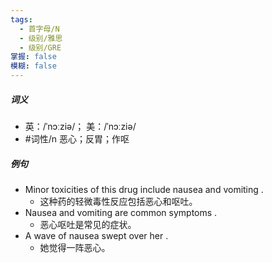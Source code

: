 ```yaml
---
tags:
  - 首字母/N
  - 级别/雅思
  - 级别/GRE
掌握: false
模糊: false
---
```

##### 词义
- 英：/ˈnɔːziə/； 美：/ˈnɔːziə/
- #词性/n  恶心；反胃；作呕
##### 例句
- Minor toxicities of this drug include nausea and vomiting .
	- 这种药的轻微毒性反应包括恶心和呕吐。
- Nausea and vomiting are common symptoms .
	- 恶心呕吐是常见的症状。
- A wave of nausea swept over her .
	- 她觉得一阵恶心。
